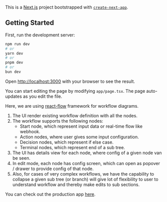 This is a [Next.js](https://nextjs.org) project bootstrapped with [`create-next-app`](https://nextjs.org/docs/app/api-reference/cli/create-next-app).

## Getting Started

First, run the development server:

```bash
npm run dev
# or
yarn dev
# or
pnpm dev
# or
bun dev
```

Open [http://localhost:3000](http://localhost:3000) with your browser to see the result.

You can start editing the page by modifying `app/page.tsx`. The page auto-updates as you edit the file.

Here, we are using [react-flow](https://github.com/xyflow/xyflow) framework for workflow diagrams.


1. The UI render existing workflow definition with all the nodes.
2. The workflow supports the following nodes:
   - Start node, which represent input data or real-time flow like webhook.
   - Action nodes, where user gives some input configuration.
   - Decision nodes, which represent if else case.
   - Terminal nodes, which represent end of a sub tree.
3. The UI has details view for each node, where config of a given node van be seen.
4. In edit mode, each node has config screen, which can open as popover / drawer to provide config of that node.
5. Also, for cases of very complex workflows, we have the capability to collapse a given sub tree (or branch) will give lot of flexibility to user to     understand workflow and thereby make edits to sub sections.

You can check out the production app [here](https://customer-success-mgmt.vercel.app/).
